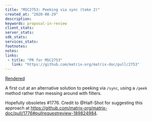 ```yaml
---
title: "MSC2753: Peeking via sync (take 2)"
created_at: "2020-08-29"
description:
keywords: proposal-in-review
client_stats:
server_stats:
sdk_stats:
services_stats:
footnotes:
notes:
links:
 - title: "PR for MSC2753"
   link: "https://github.com/matrix-org/matrix-doc/pull/2753"
---
```

[Rendered](https://github.com/matrix-org/matrix-doc/blob/matthew/msc2753/proposals/2753-peeking-via-sync-v2.md)

A first cut at an alternative solution to peeking via `/sync`, using a `/peek` method rather than messing around with filters.

Hopefully obsoletes #1776. Credit to @Half-Shot for suggesting this approach at https://github.com/matrix-org/matrix-doc/pull/1776#pullrequestreview-189824984.
